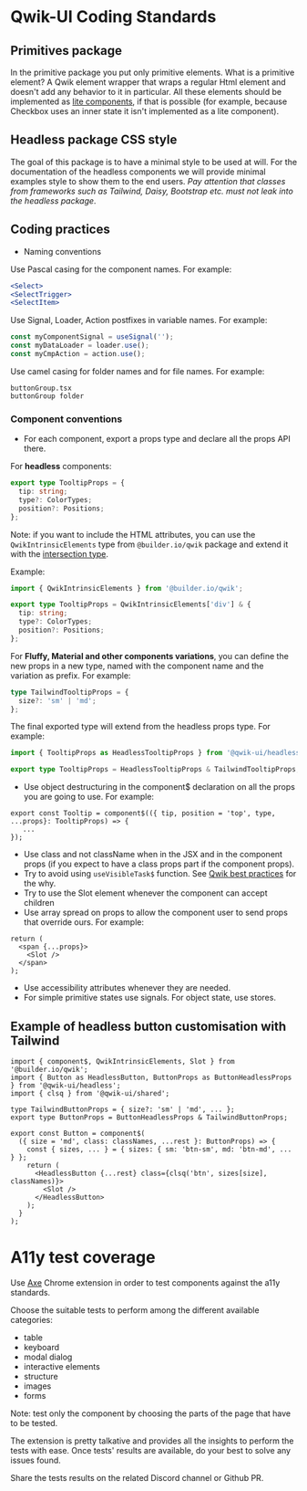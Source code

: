 # Qwik-UI Coding Standards

## Primitives package

In the primitive package you put only primitive elements. What is a primitive element? A Qwik element wrapper that wraps a regular Html element and doesn't add any behavior to it in particular. All these elements should be implemented as [lite components](https://qwik.builder.io/docs/components/lite-components), if that is possible (for example, because Checkbox uses an inner state it isn't implemented as a lite component).

## Headless package CSS style

The goal of this package is to have a minimal style to be used at will. For the documentation of the headless components we will provide minimal examples style to show them to the end users.
_Pay attention that classes from frameworks such as Tailwind, Daisy, Bootstrap etc. must not leak into the headless package_.

## Coding practices

- Naming conventions

Use Pascal casing for the component names. For example:

```jsx
<Select>
<SelectTrigger>
<SelectItem>
```

Use Signal, Loader, Action postfixes in variable names. For example:

```js
const myComponentSignal = useSignal('');
const myDataLoader = loader.use();
const myCmpAction = action.use();
```

Use camel casing for folder names and for file names. For example:

```
buttonGroup.tsx
buttonGroup folder
```

### Component conventions

- For each component, export a props type and declare all the props API there.

For **headless** components:

```ts
export type TooltipProps = {
  tip: string;
  type?: ColorTypes;
  position?: Positions;
};
```

Note: if you want to include the HTML attributes, you can use the `QwikIntrinsicElements` type from `@builder.io/qwik` package and extend it with the [intersection type](https://www.typescriptlang.org/docs/handbook/2/objects.html#intersection-types).

Example:

```ts
import { QwikIntrinsicElements } from '@builder.io/qwik';

export type TooltipProps = QwikIntrinsicElements['div'] & {
  tip: string;
  type?: ColorTypes;
  position?: Positions;
};
```

For **Fluffy, Material and other components variations**, you can define the new props in a new type, named with the component name and the variation as prefix. For example:

```ts
type TailwindTooltipProps = {
  size?: 'sm' | 'md';
};
```

The final exported type will extend from the headless props type. For example:

```ts
import { TooltipProps as HeadlessTooltipProps } from '@qwik-ui/headless';

export type TooltipProps = HeadlessTooltipProps & TailwindTooltipProps;
```

- Use object destructuring in the component$ declaration on all the props you are going to use. For example:

```tsx
export const Tooltip = component$(({ tip, position = 'top', type, ...props}: TooltipProps) => {
   ...
});
```

- Use class and not className when in the JSX and in the component props (if you expect to have a class props part if the component props).
- Try to avoid using `useVisibleTask$` function. See [Qwik best practices](https://qwik.builder.io/docs/cheat/best-practices/) for the why.
- Try to use the Slot element whenever the component can accept children
- Use array spread on props to allow the component user to send props that override ours. For example:

```tsx
return (
  <span {...props}>
    <Slot />
  </span>
);
```

- Use accessibility attributes whenever they are needed.
- For simple primitive states use signals. For object state, use stores.

## Example of headless button customisation with Tailwind

```tsx
import { component$, QwikIntrinsicElements, Slot } from '@builder.io/qwik';
import { Button as HeadlessButton, ButtonProps as ButtonHeadlessProps } from '@qwik-ui/headless';
import { clsq } from '@qwik-ui/shared';

type TailwindButtonProps = { size?: 'sm' | 'md', ... };
export type ButtonProps = ButtonHeadlessProps & TailwindButtonProps;

export const Button = component$(
  ({ size = 'md', class: classNames, ...rest }: ButtonProps) => {
    const { sizes, ... } = { sizes: { sm: 'btn-sm', md: 'btn-md', ... } };
    return (
      <HeadlessButton {...rest} class={clsq('btn', sizes[size], classNames)}>
        <Slot />
      </HeadlessButton>
    );
  }
);
```

# A11y test coverage

Use [Axe](https://chrome.google.com/webstore/detail/axe-devtools-web-accessib/lhdoppojpmngadmnindnejefpokejbdd) Chrome extension in order to test components against the a11y standards.

Choose the suitable tests to perform among the different available categories:

- table
- keyboard
- modal dialog
- interactive elements
- structure
- images
- forms

Note: test only the component by choosing the parts of the page that have to be tested.

The extension is pretty talkative and provides all the insights to perform the tests with ease. Once tests' results are available, do your best to solve any issues found.

Share the tests results on the related Discord channel or Github PR.
